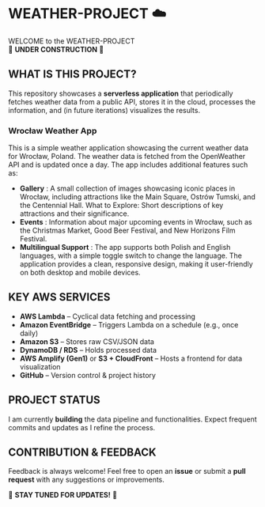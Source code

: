 # WEATHER-PROJECT :cloud:

WELCOME to the WEATHER-PROJECT  
:construction: **UNDER CONSTRUCTION** :construction:

## WHAT IS THIS PROJECT?

This repository showcases a **serverless application** that periodically fetches weather data from a public API, stores it in the cloud, processes the information, and (in future iterations) visualizes the results.

### Wrocław Weather App

This is a simple weather application showcasing the current weather data for Wrocław, Poland. The weather data is fetched from the OpenWeather API and is updated once a day. The app includes additional features such as:

- **Gallery** : A small collection of images showcasing iconic places in Wrocław, including attractions like the Main Square, Ostrów Tumski, and the Centennial Hall.
What to Explore: Short descriptions of key attractions and their significance.
- **Events** : Information about major upcoming events in Wrocław, such as the Christmas Market, Good Beer Festival, and New Horizons Film Festival.
- **Multilingual Support** : The app supports both Polish and English languages, with a simple toggle switch to change the language.
The application provides a clean, responsive design, making it user-friendly on both desktop and mobile devices.

## KEY AWS SERVICES

- **AWS Lambda** – Cyclical data fetching and processing
- **Amazon EventBridge** – Triggers Lambda on a schedule (e.g., once daily)
- **Amazon S3** – Stores raw CSV/JSON data
- **DynamoDB / RDS** – Holds processed data
- **AWS Amplify (Gen1)** or **S3 + CloudFront** – Hosts a frontend for data visualization
- **GitHub** – Version control & project history

## PROJECT STATUS

I am currently **building** the data pipeline and functionalities. Expect frequent commits and updates as I refine the process.

## CONTRIBUTION & FEEDBACK

Feedback is always welcome! Feel free to open an **issue** or submit a **pull request** with any suggestions or improvements.

:construction: **STAY TUNED FOR UPDATES!** :construction:
